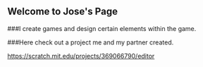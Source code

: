 ## Welcome to Jose's Page

###I create games and design certain elements within the game. 

###Here check out a project me and my partner created.

https://scratch.mit.edu/projects/369066790/editor
